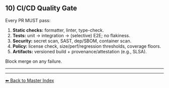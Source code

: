 ## 10) CI/CD Quality Gate

Every PR MUST pass:

1. **Static checks:** formatter, linter, type-check.  
2. **Tests:** unit → integration → (selective) E2E; no flakiness.  
3. **Security:** secret scan, SAST, dep/SBOM, container scan.  
4. **Policy:** license check, size/perf/regression thresholds, coverage floors.  
5. **Artifacts:** versioned build + provenance/attestation (e.g., SLSA).

Block merge on any failure.

---

---
[⬅ Back to Master Index](./best-practices.index.md)

